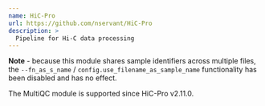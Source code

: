 ```yaml
---
name: HiC-Pro
url: https://github.com/nservant/HiC-Pro
description: >
  Pipeline for Hi-C data processing
---
```


**Note** - because this module shares sample identifiers across multiple files,
the `--fn_as_s_name` / `config.use_filename_as_sample_name` functionality has been disabled and has no effect.

The MultiQC module is supported since HiC-Pro v2.11.0.
